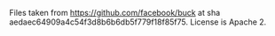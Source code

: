 Files taken from https://github.com/facebook/buck at sha aedaec64909a4c54f3d8b6b6db5f779f18f85f75.
License is Apache 2.
